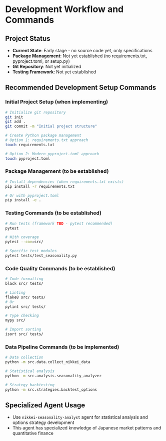 # Development Workflow and Commands

## Project Status
- **Current State**: Early stage - no source code yet, only specifications
- **Package Management**: Not yet established (no requirements.txt, pyproject.toml, or setup.py)
- **Git Repository**: Not yet initialized
- **Testing Framework**: Not yet established

## Recommended Development Setup Commands

### Initial Project Setup (when implementing)
```bash
# Initialize git repository
git init
git add .
git commit -m "Initial project structure"

# Create Python package management
# Option 1: requirements.txt approach
touch requirements.txt

# Option 2: Modern pyproject.toml approach
touch pyproject.toml
```

### Package Management (to be established)
```bash
# Install dependencies (when requirements.txt exists)
pip install -r requirements.txt

# Or with pyproject.toml
pip install -e .
```

### Testing Commands (to be established)
```bash
# Run tests (framework TBD - pytest recommended)
pytest

# With coverage
pytest --cov=src/

# Specific test modules
pytest tests/test_seasonality.py
```

### Code Quality Commands (to be established)
```bash
# Code formatting
black src/ tests/

# Linting
flake8 src/ tests/
# Or
pylint src/ tests/

# Type checking
mypy src/

# Import sorting
isort src/ tests/
```

### Data Pipeline Commands (to be implemented)
```bash
# Data collection
python -m src.data.collect_nikkei_data

# Statistical analysis
python -m src.analysis.seasonality_analyzer

# Strategy backtesting  
python -m src.strategies.backtest_options
```

## Specialized Agent Usage
- Use `nikkei-seasonality-analyst` agent for statistical analysis and options strategy development
- This agent has specialized knowledge of Japanese market patterns and quantitative finance